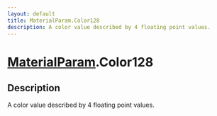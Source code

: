 ```yaml
---
layout: default
title: MaterialParam.Color128
description: A color value described by 4 floating point values.
---
```

# [MaterialParam]({{site.url}}/Pages/Reference/MaterialParam.html).Color128

## Description
A color value described by 4 floating point values.

